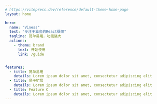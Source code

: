 ```yaml
---
# https://vitepress.dev/reference/default-theme-home-page
layout: home

hero:
  name: "Viness"
  text: "专注于业务的React框架"
  tagline: 简单易用，功能强大
  actions:
    - theme: brand
      text: 开始使用
      link: /guide


features:
  - title: 简单易用
    details: Lorem ipsum dolor sit amet, consectetur adipiscing elit
  - title: 易于扩展
    details: Lorem ipsum dolor sit amet, consectetur adipiscing elit
  - title: Feature C
    details: Lorem ipsum dolor sit amet, consectetur adipiscing elit
---
```


